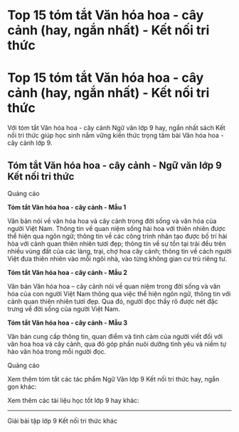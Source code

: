 # Top 15 tóm tắt Văn hóa hoa - cây cảnh (hay, ngắn nhất) - Kết nối tri thức

# Top 15 tóm tắt Văn hóa hoa - cây cảnh (hay, ngắn nhất) - Kết nối tri thức

Với tóm tắt Văn hóa hoa - cây cảnh Ngữ văn lớp 9 hay, ngắn nhất sách Kết nối tri thức giúp học sinh nắm vững kiến thức trọng tâm bài Văn hóa hoa - cây cảnh lớp 9.

## Tóm tắt Văn hóa hoa - cây cảnh - Ngữ văn lớp 9 Kết nối tri thức

Quảng cáo

**Tóm tắt Văn hóa hoa - cây cảnh - Mẫu 1**

Văn bản nói về văn hóa hoa và cây cảnh trong đời sống và văn hóa của người Việt Nam. Thông tin về quan niệm sống hài hoa với thiên nhiên được thể hiện qua ngôn ngữ; thông tin về các công trình nhân tạo được bố trí hài hòa với cảnh quan thiên nhiên tươi đẹp; thông tin về sự tồn tại trải đều trên nhiều vùng đất của các làng, trại, chợ hoa cây cảnh; thông tin về cách người Việt đưa thiên nhiên vào mỗi ngôi nhà, vào từng không gian cư trú riêng tư.

**Tóm tắt Văn hóa hoa - cây cảnh - Mẫu 2**

Văn bản Văn hóa hoa – cây cảnh nói về quan niệm trong đời sống và văn hóa của con người Việt Nam thông qua việc thể hiện ngôn ngữ, thông tin với cảnh quan thiên nhiên tươi đẹp. Qua đó, người đọc thấy rõ được nét đặc trưng về đời sống của người Việt Nam.

**Tóm tắt Văn hóa hoa - cây cảnh - Mẫu 3**

Văn bản cung cấp thông tin, quan điểm và tình cảm của người viết đối với văn hoa hoa và cây cảnh, qua đó góp phần nuôi dưỡng tình yêu và niềm tự hào văn hóa trong mỗi người đọc.

Quảng cáo

Xem thêm tóm tắt các tác phẩm Ngữ Văn lớp 9 Kết nối tri thức hay, ngắn gọn khác:

Xem thêm các tài liệu học tốt lớp 9 hay khác:

* * *

Giải bài tập lớp 9 Kết nối tri thức khác
